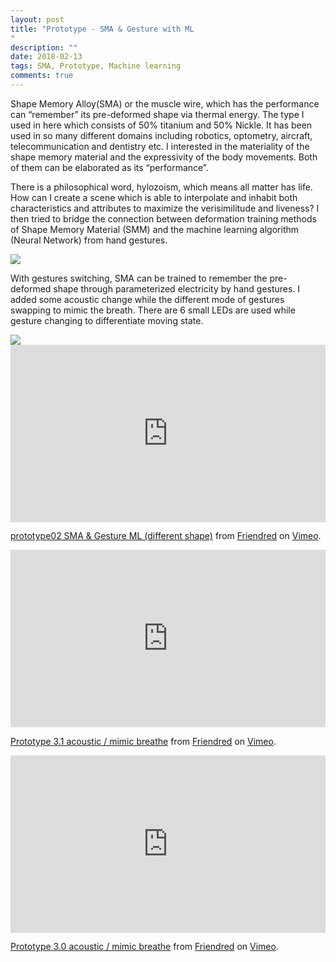 ```yaml
---
layout: post
title: "Prototype - SMA & Gesture with ML
"
description: ""
date: 2018-02-13
tags: SMA, Prototype, Machine learning
comments: true
---
```


Shape Memory Alloy(SMA) or the muscle wire, which has the performance can “remember” its pre-deformed shape via thermal energy. The type I used in here which consists of 50% titanium and 50% Nickle. It has been used in so many different domains including robotics, optometry, aircraft, telecommunication and dentistry etc. I interested in the materiality of the shape memory material and the expressivity of the body movements. Both of them can be elaborated as its “performance”.

There is a philosophical word, hylozoism, which means all matter has life. How can I create a scene which is able to interpolate and inhabit both characteristics and attributes to maximize the verisimilitude and liveness? I then tried to bridge the connection between deformation training methods of Shape Memory Material (SMM) and the machine learning algorithm (Neural Network) from hand gestures.

<img src="/friendred_blog/assets/images/sma-w-bouble.jpeg">

With gestures switching, SMA can be trained to remember the pre-deformed shape through parameterized electricity by hand gestures. I added some acoustic change while the different mode of gestures swapping to mimic the breath. There are 6 small LEDs are used while gesture changing to differentiate moving state.

<img src="/friendred_blog/assets/images/sma-w-bouble-lights.jpeg">

<div style="padding:56.25% 0 0 0;position:relative;"><iframe src="https://player.vimeo.com/video/255481369?autoplay=1&title=0&byline=0&portrait=0" style="position:absolute;top:0;left:0;width:100%;height:100%;" frameborder="0" webkitallowfullscreen mozallowfullscreen allowfullscreen></iframe></div><script src="https://player.vimeo.com/api/player.js"></script>
<p><a href="https://vimeo.com/255481369">prototype02 SMA &amp; Gesture ML (different shape)</a> from <a href="https://vimeo.com/user41998022">Friendred</a> on <a href="https://vimeo.com">Vimeo</a>.</p>


<div style="padding:56.25% 0 0 0;position:relative;"><iframe src="https://player.vimeo.com/video/255531841?title=0&byline=0&portrait=0" style="position:absolute;top:0;left:0;width:100%;height:100%;" frameborder="0" webkitallowfullscreen mozallowfullscreen allowfullscreen></iframe></div><script src="https://player.vimeo.com/api/player.js"></script>
<p><a href="https://vimeo.com/255531841">Prototype 3.1 acoustic / mimic breathe</a> from <a href="https://vimeo.com/user41998022">Friendred</a> on <a href="https://vimeo.com">Vimeo</a>.</p>

<div style="padding:56.25% 0 0 0;position:relative;"><iframe src="https://player.vimeo.com/video/255531836?title=0&byline=0&portrait=0" style="position:absolute;top:0;left:0;width:100%;height:100%;" frameborder="0" webkitallowfullscreen mozallowfullscreen allowfullscreen></iframe></div><script src="https://player.vimeo.com/api/player.js"></script>
<p><a href="https://vimeo.com/255531836">Prototype 3.0 acoustic / mimic breathe</a> from <a href="https://vimeo.com/user41998022">Friendred</a> on <a href="https://vimeo.com">Vimeo</a>.</p>
